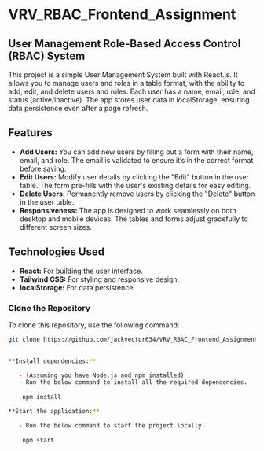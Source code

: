 # VRV_RBAC_Frontend_Assignment

## User Management Role-Based Access Control (RBAC) System

This project is a simple User Management System built with React.js. It allows you to manage users and roles in a table format, with the ability to add, edit, and delete users and roles. Each user has a name, email, role, and status (active/inactive). The app stores user data in localStorage, ensuring data persistence even after a page refresh.

## Features

- **Add Users:** You can add new users by filling out a form with their name, email, and role. The email is validated to ensure it’s in the correct format before saving.
- **Edit Users:** Modify user details by clicking the "Edit" button in the user table. The form pre-fills with the user's existing details for easy editing.
- **Delete Users:** Permanently remove users by clicking the "Delete" button in the user table.
- **Responsiveness:** The app is designed to work seamlessly on both desktop and mobile devices. The tables and forms adjust gracefully to different screen sizes.

## Technologies Used

- **React:** For building the user interface.
- **Tailwind CSS:** For styling and responsive design.
- **localStorage:** For data persistence.

### Clone the Repository

To clone this repository, use the following command:

```bash
git clone https://github.com/jackvector634/VRV_RBAC_Frontend_Assignment.git

   
**Install dependencies:**

   - (Assuming you have Node.js and npm installed)
   - Run the below command to install all the required dependencies.
   
    npm install

**Start the application:**

   - Run the below command to start the project locally.
   
    npm start


